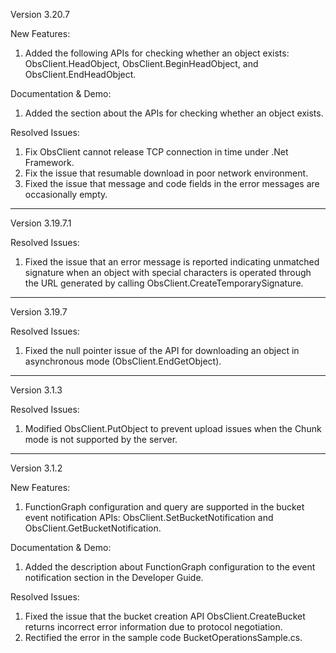 Version 3.20.7

New Features:
1. Added the following APIs for checking whether an object exists: ObsClient.HeadObject, ObsClient.BeginHeadObject, and ObsClient.EndHeadObject.

Documentation & Demo:
1. Added the section about the APIs for checking whether an object exists.

Resolved Issues:
1. Fix ObsClient cannot release TCP connection in time under .Net Framework.
2. Fix the issue that resumable download in poor network environment.
3. Fixed the issue that message and code fields in the error messages are occasionally empty.

-----------------------------------------------------------------------------------

Version 3.19.7.1

Resolved Issues:
1. Fixed the issue that an error message is reported indicating unmatched signature when an object with special characters is operated through the URL generated by calling ObsClient.CreateTemporarySignature.

-----------------------------------------------------------------------------------

Version 3.19.7

Resolved Issues:
1. Fixed the null pointer issue of the API for downloading an object in asynchronous mode (ObsClient.EndGetObject).

-----------------------------------------------------------------------------------

Version 3.1.3

Resolved Issues:
1. Modified ObsClient.PutObject to prevent upload issues when the Chunk mode is not supported by the server.

-----------------------------------------------------------------------------------

Version 3.1.2

New Features:
1. FunctionGraph configuration and query are supported in the bucket event notification APIs: ObsClient.SetBucketNotification and ObsClient.GetBucketNotification.

Documentation & Demo:
1. Added the description about FunctionGraph configuration to the event notification section in the Developer Guide.

Resolved Issues:
1. Fixed the issue that the bucket creation API ObsClient.CreateBucket returns incorrect error information due to protocol negotiation.
2. Rectified the error in the sample code BucketOperationsSample.cs.

